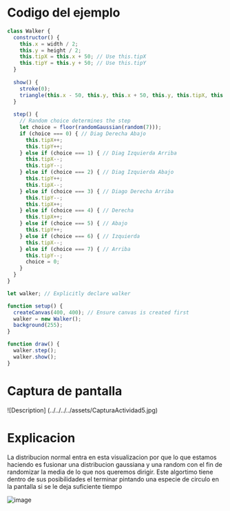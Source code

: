 # Codigo del ejemplo

```js
class Walker {
  constructor() {
    this.x = width / 2;
    this.y = height / 2;
    this.tipX = this.x + 50; // Use this.tipX
    this.tipY = this.y + 50; // Use this.tipY
  }
  
  show() {
    stroke(0);
    triangle(this.x - 50, this.y, this.x + 50, this.y, this.tipX, this.tipY); // Use this.tipX and this.tipY
  }
  
  step() {
    // Random choice determines the step
    let choice = floor(randomGaussian(random(7)));
    if (choice === 0) { // Diag Derecha Abajo
      this.tipX++;
      this.tipY++;
    } else if (choice === 1) { // Diag Izquierda Arriba
      this.tipX--;
      this.tipY--;
    } else if (choice === 2) { // Diag Izquierda Abajo
      this.tipY++;
      this.tipX--;
    } else if (choice === 3) { // Diago Derecha Arriba
      this.tipY--;
      this.tipX++;
    } else if (choice === 4) { // Derecha
      this.tipX++;
    } else if (choice === 5) { // Abajo
      this.tipY++;
    } else if (choice === 6) { // Izquierda
      this.tipX--;
    } else if (choice === 7) { // Arriba
      this.tipY--;
      choice = 0;
    }
  }
}

let walker; // Explicitly declare walker

function setup() {
  createCanvas(400, 400); // Ensure canvas is created first
  walker = new Walker();
  background(255);
}

function draw() {
  walker.step();
  walker.show();
}

```

# Captura de pantalla

![Description] (../../../../assets/CapturaActividad5.jpg)


# Explicacion

La distribucion normal entra en esta visualizacion por que lo que estamos haciendo es fusionar una distribucion gaussiana y una random con el fin de randomizar la media de lo que nos queremos dirigir. Este algortimo tiene dentro de sus posibilidades el terminar pintando una especie de circulo en la pantalla si se le deja suficiente tiempo

![image](https://github.com/user-attachments/assets/6a372f56-28e6-4a3a-98ed-75c89bfe6ced)
